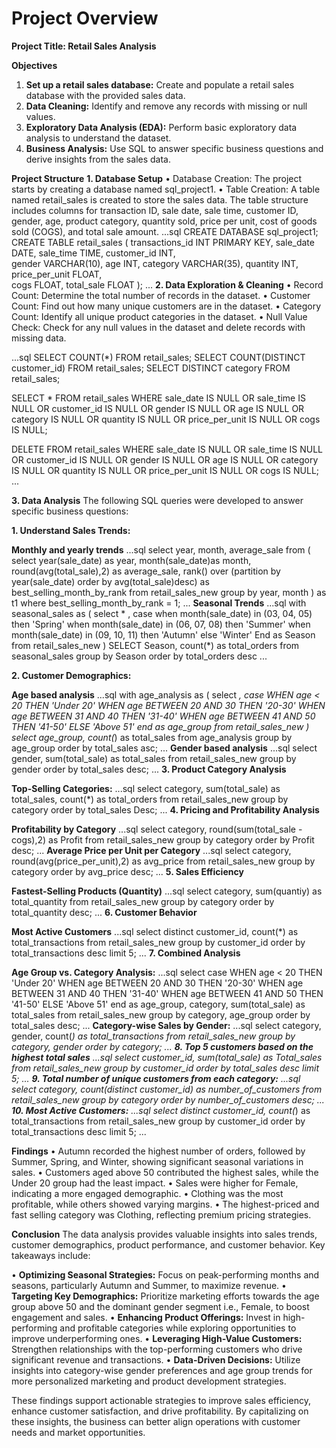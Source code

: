# Project Overview

**Project Title: Retail Sales Analysis**

**Objectives**
1.	**Set up a retail sales database:** Create and populate a retail sales database with the provided sales data.
2.	**Data Cleaning:** Identify and remove any records with missing or null values.
3.	**Exploratory Data Analysis (EDA):** Perform basic exploratory data analysis to understand the dataset.
4.	**Business Analysis:** Use SQL to answer specific business questions and derive insights from the sales data.

**Project Structure**
**1.	Database Setup**
•	Database Creation: The project starts by creating a database named sql_project1.
•	Table Creation: A table named retail_sales is created to store the sales data. The table structure includes columns for transaction ID, sale date, sale time, customer ID, gender, age, product category, quantity sold, price per unit, cost of goods sold (COGS), and total sale amount. 
...sql
CREATE DATABASE sql_project1;
CREATE TABLE retail_sales
(
    transactions_id INT PRIMARY KEY,
    sale_date DATE,	
    sale_time TIME,
    customer_id INT,	
    gender VARCHAR(10),
    age INT,
    category VARCHAR(35),
    quantity INT,
    price_per_unit FLOAT,	
    cogs FLOAT,
    total_sale FLOAT
);
...
**2.	Data Exploration & Cleaning**
•	Record Count: Determine the total number of records in the dataset.
•	Customer Count: Find out how many unique customers are in the dataset.
•	Category Count: Identify all unique product categories in the dataset.
•	Null Value Check: Check for any null values in the dataset and delete records with missing data.

...sql
SELECT COUNT(*) FROM retail_sales;
SELECT COUNT(DISTINCT customer_id) FROM retail_sales;
SELECT DISTINCT category FROM retail_sales;

SELECT * FROM retail_sales
WHERE 
    sale_date IS NULL OR sale_time IS NULL OR customer_id IS NULL OR 
    gender IS NULL OR age IS NULL OR category IS NULL OR 
    quantity IS NULL OR price_per_unit IS NULL OR cogs IS NULL;

DELETE FROM retail_sales
WHERE 
    sale_date IS NULL OR sale_time IS NULL OR customer_id IS NULL OR 
    gender IS NULL OR age IS NULL OR category IS NULL OR 
    quantity IS NULL OR price_per_unit IS NULL OR cogs IS NULL;
...

**3.	Data Analysis**
The following SQL queries were developed to answer specific business questions:

**1.	Understand Sales Trends:** 

**Monthly and yearly trends**
...sql
select year,
 month,
 average_sale 
 from
 (
 select 
 year(sale_date) as year,
 month(sale_date)as month,
 round(avg(total_sale),2) as average_sale,
 rank() over (partition by year(sale_date) order by avg(total_sale)desc) as best_selling_month_by_rank
 from retail_sales_new
 group by year, month
 ) as t1
 where best_selling_month_by_rank = 1;
...
**Seasonal Trends**
...sql
with seasonal_sales as
 (
 select * ,
 case
when month(sale_date) in (03, 04, 05) then 'Spring'
when month(sale_date) in (06, 07, 08) then 'Summer'
when month(sale_date) in (09, 10, 11) then 'Autumn'
else 'Winter'
 End as Season
 from retail_sales_new
 )
 SELECT Season,
 count(*) as total_orders
 from seasonal_sales
 group by Season 
 order by total_orders desc
...

**2.	Customer Demographics:**

**Age based analysis**
...sql
with age_analysis as
(
select *,
case
WHEN age < 20 THEN 'Under 20'
    WHEN age BETWEEN 20 AND 30 THEN '20-30'
    WHEN age BETWEEN 31 AND 40 THEN '31-40'
    WHEN age BETWEEN 41 AND 50 THEN '41-50'
    ELSE 'Above 51'
    end as age_group
from retail_sales_new
) 
select age_group,
count(*) as total_sales
from age_analysis
group by age_group
order by total_sales asc;
...
**Gender based analysis**
...sql
select gender,
sum(total_sale) as total_sales
from retail_sales_new
group by gender
order by total_sales desc;
...
**3.	Product Category Analysis**

**Top-Selling Categories:**
...sql
select 
category, 
sum(total_sale) as total_sales, 
count(*) as total_orders
from retail_sales_new
group by category
order by total_sales Desc;
...
**4.	Pricing and Profitability Analysis**

**Profitability by Category**
...sql
select category,
round(sum(total_sale - cogs),2) as Profit 
from retail_sales_new
group by category
order by Profit desc;
...
**Average Price per Unit per Category**
...sql
select category,
round(avg(price_per_unit),2) as avg_price
from retail_sales_new
group by category
order by avg_price desc;
...
**5.	Sales Efficiency**

**Fastest-Selling Products (Quantity)**
...sql
select category,
sum(quantiy) as total_quantity
from retail_sales_new
group by category
order by total_quantity desc;
...
**6.	Customer Behavior**

**Most Active Customers**
...sql
select distinct customer_id,
count(*) as total_transactions 
from retail_sales_new
group by customer_id
order by total_transactions desc
limit 5;
...
**7.	Combined Analysis**

**Age Group vs. Category Analysis:**
...sql
select
case
WHEN age < 20 THEN 'Under 20'
    WHEN age BETWEEN 20 AND 30 THEN '20-30'
    WHEN age BETWEEN 31 AND 40 THEN '31-40'
    WHEN age BETWEEN 41 AND 50 THEN '41-50'
    ELSE 'Above 51'
    end as age_group,
category,
sum(total_sale) as total_sales
from retail_sales_new
group by category, age_group
order by total_sales desc;
...
**Category-wise Sales by Gender:**
...sql
select category, 
 gender, 
 count(*) as total_transactions
 from retail_sales_new
 group by category, gender
 order by category;
...
**8.	Top 5 customers based on the highest total sales**
...sql
select 
 customer_id, 
 sum(total_sale) as Total_sales 
 from retail_sales_new
 group by customer_id
 order by total_sales desc
 limit 5;
...
**9.	Total number of unique customers from each category:**
...sql
select 
 category,
 count(distinct customer_id) as number_of_customers
 from retail_sales_new
 group by category
 order by number_of_customers desc;
...
**10.	Most Active Customers:**
...sql
select distinct customer_id,
count(*) as total_transactions 
from retail_sales_new
group by customer_id
order by total_transactions desc
limit 5;
...

**Findings**
• Autumn recorded the highest number of orders, followed by Summer, Spring, and Winter, showing significant seasonal variations in sales.
• Customers aged above 50 contributed the highest sales, while the Under 20 group had the least impact.
• Sales were higher for Female, indicating a more engaged demographic.
• Clothing was the most profitable, while others showed varying margins.
• The highest-priced and fast selling category was Clothing, reflecting premium pricing strategies.

**Conclusion**
The data analysis provides valuable insights into sales trends, customer demographics, product performance, and customer behavior. Key takeaways include:

• **Optimizing Seasonal Strategies:** Focus on peak-performing months and seasons, particularly Autumn and Summer, to maximize revenue.
• **Targeting Key Demographics:** Prioritize marketing efforts towards the age group above 50 and the dominant gender segment i.e., Female, to boost engagement and sales.
• **Enhancing Product Offerings:** Invest in high-performing and profitable categories while exploring opportunities to improve underperforming ones.
• **Leveraging High-Value Customers:** Strengthen relationships with the top-performing customers who drive significant revenue and transactions.
• **Data-Driven Decisions:** Utilize insights into category-wise gender preferences and age group trends for more personalized marketing and product development strategies.

These findings support actionable strategies to improve sales efficiency, enhance customer satisfaction, and drive profitability. By capitalizing on these insights, the business can better align operations with customer needs and market opportunities.
